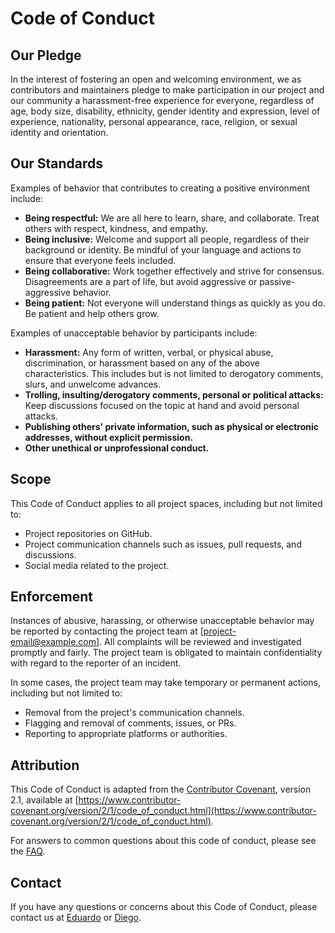 # Code of Conduct

## Our Pledge

In the interest of fostering an open and welcoming environment, we as contributors and maintainers pledge to make participation in our project and our community a harassment-free experience for everyone, regardless of age, body size, disability, ethnicity, gender identity and expression, level of experience, nationality, personal appearance, race, religion, or sexual identity and orientation.

## Our Standards

Examples of behavior that contributes to creating a positive environment include:

- **Being respectful:** We are all here to learn, share, and collaborate. Treat others with respect, kindness, and empathy.
- **Being inclusive:** Welcome and support all people, regardless of their background or identity. Be mindful of your language and actions to ensure that everyone feels included.
- **Being collaborative:** Work together effectively and strive for consensus. Disagreements are a part of life, but avoid aggressive or passive-aggressive behavior.
- **Being patient:** Not everyone will understand things as quickly as you do. Be patient and help others grow.

Examples of unacceptable behavior by participants include:

- **Harassment:** Any form of written, verbal, or physical abuse, discrimination, or harassment based on any of the above characteristics. This includes but is not limited to derogatory comments, slurs, and unwelcome advances.
- **Trolling, insulting/derogatory comments, personal or political attacks:** Keep discussions focused on the topic at hand and avoid personal attacks.
- **Publishing others' private information, such as physical or electronic addresses, without explicit permission.**
- **Other unethical or unprofessional conduct.**

## Scope

This Code of Conduct applies to all project spaces, including but not limited to:

- Project repositories on GitHub.
- Project communication channels such as issues, pull requests, and discussions.
- Social media related to the project.

## Enforcement

Instances of abusive, harassing, or otherwise unacceptable behavior may be reported by contacting the project team at [project-email@example.com]. All complaints will be reviewed and investigated promptly and fairly. The project team is obligated to maintain confidentiality with regard to the reporter of an incident.

In some cases, the project team may take temporary or permanent actions, including but not limited to:

- Removal from the project's communication channels.
- Flagging and removal of comments, issues, or PRs.
- Reporting to appropriate platforms or authorities.

## Attribution

This Code of Conduct is adapted from the [Contributor Covenant](https://www.contributor-covenant.org/), version 2.1, available at [https://www.contributor-covenant.org/version/2/1/code_of_conduct.html](https://www.contributor-covenant.org/version/2/1/code_of_conduct.html).

For answers to common questions about this code of conduct, please see the [FAQ](https://www.contributor-covenant.org/faq).

## Contact

If you have any questions or concerns about this Code of Conduct, please contact us at [Eduardo](edu.m.guirao@gmail.com) or [Diego](diecristher@gmail.com).
